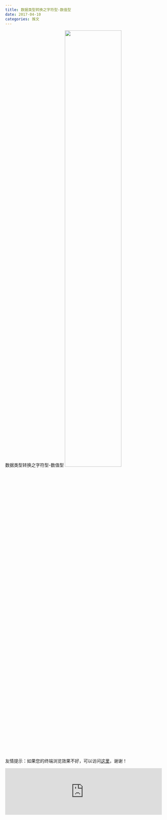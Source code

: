 ```yaml
---
title: 数据类型转换之字符型-数值型
date: 2017-04-10
categories: 推文
---
```

数据类型转换之字符型-数值型
<img src="http://mmbiz.qpic.cn/mmbiz_jpg/ACviaWTBFxhaWvVsXcSldrx4anIHmbuVAT99AMCkMC7LiazDjahNY6yGbOGibAQGc7ncBUzZicIWbic5bh1Ttk5UBibA/0?wx_fmt=jpeg" style="width: 60%; height: auto;"/><!--more-->
友情提示：如果您的终端浏览效果不好，可以访问[这里](https://stata-club.github.io/stata_article/2017-04-10.html)，谢谢！
<iframe src="https://stata-club.github.io/stata_article/2017-04-10.html" id="iframepage" frameborder="0" scrolling="no" marginheight="0" marginwidth="0" width="100%" onLoad="iFrameHeight()"></iframe>
<script type="text/javascript" language="javascript">
function iFrameHeight() {
var ifm= document.getElementById("iframepage");
var subWeb = document.frames ? document.frames["iframepage"].document : ifm.contentDocument;   
if(ifm != null && subWeb != null) {
 ifm.height = subWeb.body.scrollHeight;
} 
} 
</script> 
